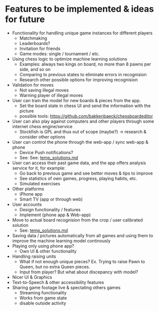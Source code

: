 
# Features to be implemented & ideas for future

* Functionality for handling unique game instances for different players
    * Matchmaking
    * Leaderboards?
    * Invitation for friends
    * Game modes: single / tournament / etc.
* Using chess logic to optimize machine learning solutions 
    * Examples: always two kings on board, no more than 8 pawns per side, and so on
    * Comparing to previous states to eliminate errors in recognision
    * Research other possible options for improving recognision
* Validation for moves
    * Not saving illegal moves
    * Warning player of illegal moves
* User can train the model for new boards & pieces from the app.
    * Set the board state in chess UI and send the information with the picture
    * possible tools: https://github.com/bakkenbaeck/chessboardeditor
* User can also play against computers and other players through some internet chess engine/service
    * Stockfish is GPL and thus  out of scope (maybe?) -> research & consider other options
* User can control the phone through the web-app / sync web-app & phone
    * Device Push notifications?
    * See: See: [temp_solutions.md](https://github.com/Mobiilishakki/Mobiilishakki/blob/master/Documentation/temp_solutions.md)
* User can access their past game data, and the app offers analysis service for it, for example:
    * Go back to previous game and see better moves & tips to improve
    * See statistics of own games, progress, playing habits, etc.
    * Simulated exercises
* Other platforms
    * iPhone app
    * Smart TV (app or through web)
* User accounts
    * Design functionality / features
    * Implement (phone app & Web-app)
* Move to actual board recognision from the crop / user calibrated solution
    * See: [temp_solutions.md](https://github.com/Mobiilishakki/Mobiilishakki/blob/master/Documentation/temp_solutions.md)
* Saving data / pictures automatically from all games and using them to improve the machine learning model continously
* Playing only using phone app?
    * Own UI & other functionality
* Handling raising units
    * What if not enough unique pieces? Ex. Trying to raise Pawn to Queen, but no extra Queen pieces.
    * Input from player? But what about discepancy with model?
* Nicer UI & Graphics
* Text-to-Speech & other accessibility features
* Sharing game footage live & spectating others games
    * Streaming functionality
    * Works from game state
    * disable outside activity
    

